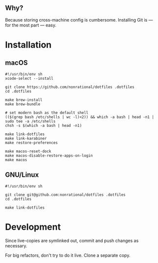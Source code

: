## Why?

Because storing cross-machine config is cumbersome. Installing Git is &mdash; for the most part &mdash; easy.

# Installation

## macOS

```shell
#!/usr/bin/env sh
xcode-select --install

git clone https://github.com/nonrational/dotfiles .dotfiles
cd .dotfiles

make brew-install
make brew-bundle

# set modern bash as the default shell
(($(grep bash /etc/shells | wc -l)<2)) && which -a bash | head -n1 | sudo tee -a /etc/shells
chsh -s $(which -a bash | head -n1)

make link-dotfiles
make link-karabiner
make restore-preferences

make macos-reset-dock
make macos-disable-restore-apps-on-login
make macos
```

## GNU/Linux

```shell
#!/usr/bin/env sh

git clone git@github.com:nonrational/dotfiles .dotfiles
cd .dotfiles

make link-dotfiles
```

# Development

Since live-copies are symlinked out, commit and push changes as necessary.

For big refactors, don't try to do it live. Clone a separate copy.
